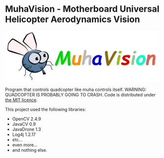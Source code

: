 MuhaVision - Motherboard Universal Helicopter Aerodynamics Vision
==========

![img](https://raw.githubusercontent.com/DzinVision/MuhaVision/master/res/logo.png)

Program that controls quadcopter like muha controls itself. WARNING: QUADCOPTER IS PROBABLY GOING TO CRASH. Code is distributed under <a href="http://github.com/DzinVision/MuhaVision/blob/master/LICENSE">the MIT licence</a>.

This project used the following libraries:<ul>
<li>OpenCV 2.4.9</li>
<li>JavaCV 0.9</li>
<li>JavaDrone 1.3</li>
<li>Log4j 1.2.17</li>
<li>etc...</li>
<li>even more...</li>
<li>and nothing else.</li>
</ul>
